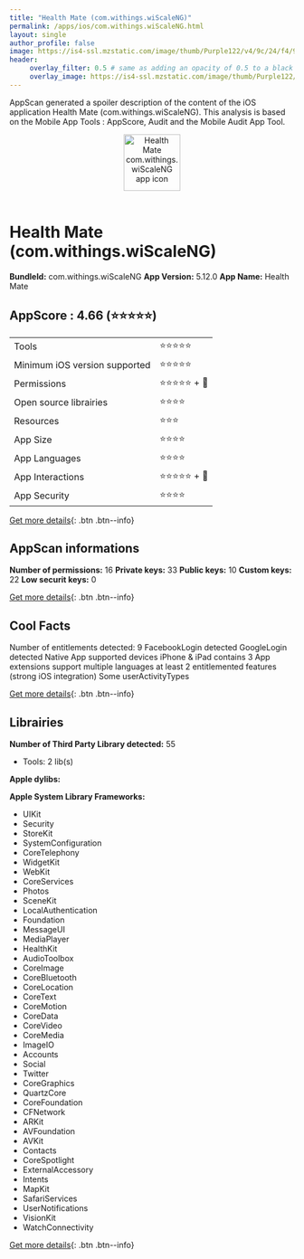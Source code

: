 ```yaml
---
title: "Health Mate (com.withings.wiScaleNG)"
permalink: /apps/ios/com.withings.wiScaleNG.html
layout: single
author_profile: false
image: https://is4-ssl.mzstatic.com/image/thumb/Purple122/v4/9c/24/f4/9c24f42d-8334-c6f5-1e55-6c3cbf807544/AppIcon-Release-0-1x_U007emarketing-0-10-0-0-GLES2_U002c0-85-220.png/512x512bb.jpg
header: 
     overlay_filter: 0.5 # same as adding an opacity of 0.5 to a black background
     overlay_image: https://is4-ssl.mzstatic.com/image/thumb/Purple122/v4/9c/24/f4/9c24f42d-8334-c6f5-1e55-6c3cbf807544/AppIcon-Release-0-1x_U007emarketing-0-10-0-0-GLES2_U002c0-85-220.png/512x512bb.jpg
---
```

AppScan generated a spoiler description of the content of the iOS application Health Mate (com.withings.wiScaleNG). This analysis is based on the Mobile App Tools : AppScore, Audit and the Mobile Audit App Tool.

  
  
<div style="text-align: center;"><img src="https://is4-ssl.mzstatic.com/image/thumb/Purple122/v4/9c/24/f4/9c24f42d-8334-c6f5-1e55-6c3cbf807544/AppIcon-Release-0-1x_U007emarketing-0-10-0-0-GLES2_U002c0-85-220.png/512x512bb.jpg" width="100" height="100" alt="Health Mate com.withings.wiScaleNG app icon"></div></br>
  
# Health Mate (com.withings.wiScaleNG)

**BundleId:** com.withings.wiScaleNG
**App Version:** 5.12.0
**App Name:** Health Mate


## AppScore : 4.66 (⭐️⭐️⭐️⭐️⭐️) 

<table>
<tr><td> Tools </td><td> ⭐️⭐️⭐️⭐️⭐️ </td></tr>
<tr><td> Minimum iOS version supported </td><td> ⭐️⭐️⭐️⭐️⭐️ </td></tr>
<tr><td> Permissions </td><td> ⭐️⭐️⭐️⭐️⭐️ + 🌟 </td></tr>
<tr><td> Open source librairies </td><td> ⭐️⭐️⭐️⭐️ </td></tr>
<tr><td> Resources </td><td> ⭐️⭐️⭐️ </td></tr>
<tr><td> App Size </td><td> ⭐️⭐️⭐️⭐️ </td></tr>
<tr><td> App Languages </td><td> ⭐️⭐️⭐️⭐️ </td></tr>
<tr><td> App Interactions </td><td> ⭐️⭐️⭐️⭐️⭐️ + 🌟 </td></tr>
<tr><td> App Security </td><td> ⭐️⭐️⭐️⭐️ </td></tr>
</table>

[Get more details](/pricing.html){: .btn .btn--info}  
  
## AppScan informations 

**Number of permissions:** 16
**Private keys:** 33
**Public keys:** 10
**Custom keys:** 22
**Low securit keys:** 0
  
[Get more details](/pricing.html){: .btn .btn--info}

## Cool Facts

Number of entitlements detected: 9
FacebookLogin detected
GoogleLogin detected
Native App
supported devices iPhone & iPad
contains 3 App extensions
support multiple languages
at least 2 entitlemented features (strong iOS integration)
Some userActivityTypes
  
[Get more details](/pricing.html){: .btn .btn--info}

## Librairies 
**Number of Third Party Library detected:** 55
- Tools: 2 lib(s)

**Apple dylibs:**


**Apple System Library Frameworks:**
- UIKit
- Security
- StoreKit
- SystemConfiguration
- CoreTelephony
- WidgetKit
- WebKit
- CoreServices
- Photos
- SceneKit
- LocalAuthentication
- Foundation
- MessageUI
- MediaPlayer
- HealthKit
- AudioToolbox
- CoreImage
- CoreBluetooth
- CoreLocation
- CoreText
- CoreMotion
- CoreData
- CoreVideo
- CoreMedia
- ImageIO
- Accounts
- Social
- Twitter
- CoreGraphics
- QuartzCore
- CoreFoundation
- CFNetwork
- ARKit
- AVFoundation
- AVKit
- Contacts
- CoreSpotlight
- ExternalAccessory
- Intents
- MapKit
- SafariServices
- UserNotifications
- VisionKit
- WatchConnectivity


  
[Get more details](/pricing.html){: .btn .btn--info}

